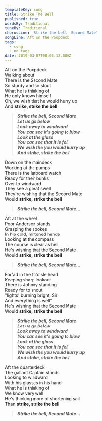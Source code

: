```yaml
---
templateKey: song
title: Strike The Bell
published: true
wordsBy: Traditional
tuneBy: Traditional
chorusLine: 'Strike the bell, Second Mate'
songLine: Aft on the Poopdeck
tags:
  - song
  - no_tags
date: 2019-03-07T08:05:12.000Z
---
```

Aft on the Poopdeck\
Walking about\
There is the Second Mate\
So sturdy and so stout\
What he is thinking of\
He only knows himself\
Oh, we wish that he would hurry up\
And **strike, strike the bell**

> ***Strike the bell, Second Mate***\
> ***Let us go below***\
> ***Look away to windward***\
> ***You can see it's going to blow***\
> ***Look at the glass***\
> ***You can see that it is fell***\
> ***We wish the you would hurry up***\
> ***And strike, strike the bell***

Down on the maindeck\
Working at the pumps\
There is the larboard watch\
Ready for their bunks\
Over to windward\
They see a great swell\
They're wishing that the Second Mate\
Would **strike, strike the bell**

> ***Strike the bell, Second Mate...***

Aft at the wheel\
Poor Anderson stands\
Grasping the spokes\
In his cold, mittened hands\
Looking at the compass\
The course is clear as hell\
He's wishing that the Second Mate\
Would **strike, strike the bell**

> ***Strike the bell, Second Mate...***

For'ad in the fo'c'sle head\
Keeping sharp lookout\
There is Johnny standing\
Ready for to shout\
"lights' burning bright, Sir\
And everything is well"\
He's wishing that the Second Mate\
Would **strike, strike the bell**

> ***Strike the bell, Second Mate***\
> ***Let us go below***\
> ***Look away to windward***\
> ***You can see it's going to blow***\
> ***Look at the glass***\
> ***You can see that it is fell***\
> ***We wish the you would hurry up***\
> ***And strike, strike the bell***

Aft the quarterdeck\
The gallant Captain stands\
Looking to windward\
With his glasses in his hand\
What he is thinking of\
We know very well\
He's thinking more of shortening sail\
Than **strike, strike the bell**

> ***Strike the bell, Second Mate...***
